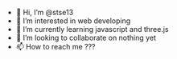- 👋 Hi, I’m @stse13
- 👀 I’m interested in web developing
- 🌱 I’m currently learning javascript and three.js
- 💞️ I’m looking to collaborate on nothing yet
- 📫 How to reach me ???

<!---
stse13/stse13 is a ✨ special ✨ repository because its `README.md` (this file) appears on your GitHub profile.
You can click the Preview link to take a look at your changes.
--->
